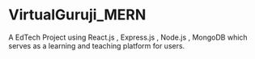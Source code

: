 # VirtualGuruji_MERN
A EdTech Project using React.js , Express.js , Node.js , MongoDB which serves as a learning and teaching platform for users.
